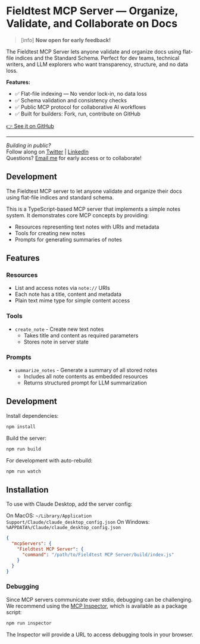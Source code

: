 # Fieldtest MCP Server — Organize, Validate, and Collaborate on Docs

> [info] **Now open for early feedback!**

The Fieldtest MCP Server lets anyone validate and organize docs using flat-file indices and the Standard Schema. Perfect for dev teams, technical writers, and LLM explorers who want transparency, structure, and no data loss.

**Features:**

- ✅ Flat-file indexing — No vendor lock-in, no data loss
- ✅ Schema validation and consistency checks
- ✅ Public MCP protocol for collaborative AI workflows
- ✅ Built for builders: Fork, run, contribute on GitHub

[👉 See it on GitHub](https://github.com/westmarkdev/fieldtest-mcp-server)

---

*Building in public?*  
Follow along on [Twitter](https://twitter.com/westmarkdev) | [LinkedIn](https://linkedin.com/in/matthew-scott-hendricks)  
Questions? [Email me](mailto:matthew@westmark.dev) for early access or to collaborate!

## Development

The Fieldtest MCP server to let anyone validate and organize their docs using flat-file indices and standard schema.

This is a TypeScript-based MCP server that implements a simple notes system. It demonstrates core MCP concepts by providing:

- Resources representing text notes with URIs and metadata
- Tools for creating new notes
- Prompts for generating summaries of notes

## Features

### Resources

- List and access notes via `note://` URIs
- Each note has a title, content and metadata
- Plain text mime type for simple content access

### Tools

- `create_note` - Create new text notes
  - Takes title and content as required parameters
  - Stores note in server state

### Prompts

- `summarize_notes` - Generate a summary of all stored notes
  - Includes all note contents as embedded resources
  - Returns structured prompt for LLM summarization

## Development

Install dependencies:

```bash
npm install
```

Build the server:

```bash
npm run build
```

For development with auto-rebuild:

```bash
npm run watch
```

## Installation

To use with Claude Desktop, add the server config:

On MacOS: `~/Library/Application Support/Claude/claude_desktop_config.json`
On Windows: `%APPDATA%/Claude/claude_desktop_config.json`

```json
{
  "mcpServers": {
    "Fieldtest MCP Server": {
      "command": "/path/to/Fieldtest MCP Server/build/index.js"
    }
  }
}
```

### Debugging

Since MCP servers communicate over stdio, debugging can be challenging. We recommend using the [MCP Inspector](https://github.com/modelcontextprotocol/inspector), which is available as a package script:

```bash
npm run inspector
```

The Inspector will provide a URL to access debugging tools in your browser.
